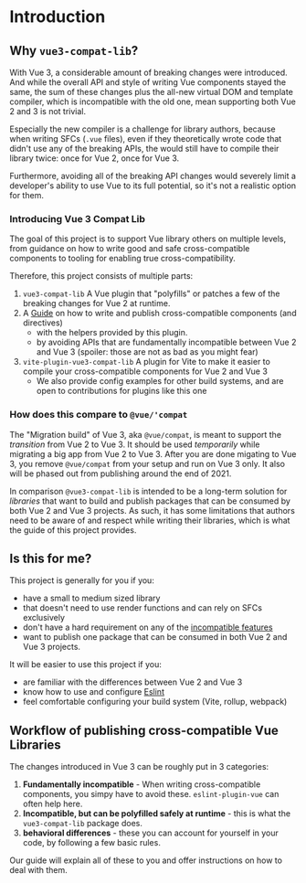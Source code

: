 # Introduction


## Why `vue3-compat-lib`?

With Vue 3, a considerable amount of breaking changes were introduced. And while the overall API and style of writing Vue components stayed the same, the sum of these changes plus the all-new virtual DOM and template compiler, which is incompatible with the old one, mean supporting both Vue 2 and 3 is not trivial.

Especially the new compiler is a challenge for library authors, because when writing SFCs (`.vue` files), even if they theoretically wrote code that didn't use any of the breaking APIs, the would still have to compile their library twice: once for Vue 2, once for Vue 3.

Furthermore, avoiding all of the breaking API changes would severely limit a developer's ability to use Vue to its full potential, so it's not a realistic option for them.

### Introducing Vue 3 Compat Lib

The goal of this project is to support Vue library others on multiple levels, from guidance on how to write good and safe cross-compatible components to tooling for enabling true cross-compatibility.

Therefore, this project consists of multiple parts:

1. `vue3-compat-lib` A Vue plugin that "polyfills" or patches a few of the breaking changes for Vue 2 at runtime.
2. A [Guide](#) on how to write and publish cross-compatible components (and directives) 
   * with the helpers provided by this plugin.
   * by avoiding APIs that are fundamentally incompatible between Vue 2 and Vue 3 (spoiler: those are not as bad as you might fear)
3. `vite-plugin-vue3-compat-lib` A plugin for Vite to make it easier to compile your cross-compatible components for Vue 2 and Vue 3
   * We also provide config examples for other build systems, and are open to contributions for plugins like this one

### How does this compare to `@vue/'compat`

The "Migration build" of Vue 3, aka `@vue/compat`, is meant to support the _transition_ from Vue 2 to Vue 3. It should be used *temporarily* while migrating a big app from Vue 2 to Vue 3. After you are done migating to Vue 3, you remove `@vue/compat` from your setup and run on Vue 3 only. It also will be phased out from publishing around the end of 2021.

In comparison `@vue3-compat-lib` is intended to be a long-term solution for *libraries* that want to build and publish packages that can be consumed by both Vue 2 and Vue 3 projects. As such, it has some limitations that authors need to be aware of and respect while writing their libraries, which is what the guide of this project provides.

## Is this for me?

This project is generally for you if you:

* have a small to medium sized library
* that doesn't need to use render functions and can rely on SFCs exclusively
* don't have a hard requirement on any of the [incompatible features](../compatibility/index.md)
* want to publish one package that can be consumed in both Vue 2 and Vue 3 projects.

It will be easier to use this project if you:

* are familiar with the differences between Vue 2 and Vue 3
* know how to use and configure [Eslint](https://eslint.org)
* feel comfortable configuring your build system (Vite, rollup, webpack)
## Workflow of publishing cross-compatible Vue Libraries

The changes introduced in Vue 3 can be roughly put in 3 categories:

1. **Fundamentally incompatible** - When writing cross-compatible components, you simpy have to avoid these. `eslint-plugin-vue` can often help here.
2. **Incompatible, but can be polyfilled safely at runtime** - this is what the `vue3-compat-lib` package does.
3. **behavioral differences** - these you can account for yourself in your code, by following a few basic rules.

Our guide will explain all of these to you and offer instructions on how to deal with them.